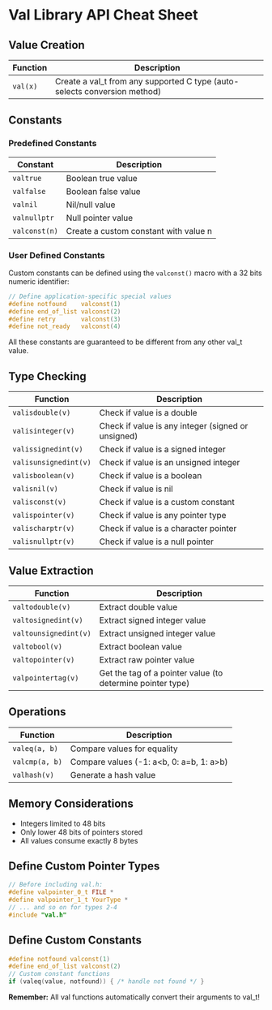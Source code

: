 # Val Library API Cheat Sheet

## Value Creation

| Function | Description |
|----------|-------------|
| `val(x)` | Create a val_t from any supported C type (auto-selects conversion method) |

## Constants

### Predefined Constants

| Constant | Description |
|----------|-------------|
| `valtrue` | Boolean true value |
| `valfalse` | Boolean false value |
| `valnil` | Nil/null value |
| `valnullptr` | Null pointer value |
| `valconst(n)` | Create a custom constant with value n |

### User Defined Constants
Custom constants can be defined using the `valconst()` macro with a 32 bits numeric identifier:

```c
// Define application-specific special values
#define notfound    valconst(1)
#define end_of_list valconst(2)
#define retry       valconst(3)
#define not_ready   valconst(4)
```
All these constants are guaranteed to be different from any other val_t value.

## Type Checking

| Function | Description |
|----------|-------------|
| `valisdouble(v)` | Check if value is a double |
| `valisinteger(v)` | Check if value is any integer (signed or unsigned) |
| `valissignedint(v)` | Check if value is a signed integer |
| `valisunsignedint(v)` | Check if value is an unsigned integer |
| `valisboolean(v)` | Check if value is a boolean |
| `valisnil(v)` | Check if value is nil |
| `valisconst(v)` | Check if value is a custom constant |
| `valispointer(v)` | Check if value is any pointer type |
| `valischarptr(v)` | Check if value is a character pointer |
| `valisnullptr(v)` | Check if value is a null pointer |

## Value Extraction

| Function | Description |
|----------|-------------|
| `valtodouble(v)` | Extract double value |
| `valtosignedint(v)` | Extract signed integer value |
| `valtounsignedint(v)` | Extract unsigned integer value |
| `valtobool(v)` | Extract boolean value |
| `valtopointer(v)` | Extract raw pointer value |
| `valpointertag(v)` | Get the tag of a pointer value (to determine pointer type) |

## Operations

| Function | Description |
|----------|-------------|
| `valeq(a, b)` | Compare values for equality |
| `valcmp(a, b)` | Compare values (-1: a<b, 0: a=b, 1: a>b) |
| `valhash(v)` | Generate a hash value |

## Memory Considerations

- Integers limited to 48 bits
- Only lower 48 bits of pointers stored
- All values consume exactly 8 bytes


## Define Custom Pointer Types

```c
// Before including val.h:
#define valpointer_0_t FILE *
#define valpointer_1_t YourType *
// ... and so on for types 2-4
#include "val.h"
```

## Define Custom Constants

```c
#define notfound valconst(1)
#define end_of_list valconst(2)
// Custom constant functions
if (valeq(value, notfound)) { /* handle not found */ }
```

**Remember:** All val functions automatically convert their arguments to val_t!
